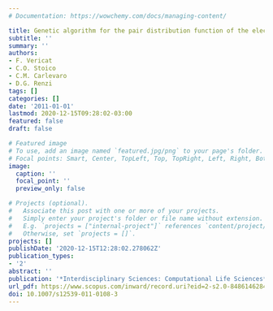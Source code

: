 ```yaml
---
# Documentation: https://wowchemy.com/docs/managing-content/

title: Genetic algorithm for the pair distribution function of the electron gas
subtitle: ''
summary: ''
authors:
- F. Vericat
- C.O. Stoico
- C.M. Carlevaro
- D.G. Renzi
tags: []
categories: []
date: '2011-01-01'
lastmod: 2020-12-15T09:28:02-03:00
featured: false
draft: false

# Featured image
# To use, add an image named `featured.jpg/png` to your page's folder.
# Focal points: Smart, Center, TopLeft, Top, TopRight, Left, Right, BottomLeft, Bottom, BottomRight.
image:
  caption: ''
  focal_point: ''
  preview_only: false

# Projects (optional).
#   Associate this post with one or more of your projects.
#   Simply enter your project's folder or file name without extension.
#   E.g. `projects = ["internal-project"]` references `content/project/deep-learning/index.md`.
#   Otherwise, set `projects = []`.
projects: []
publishDate: '2020-12-15T12:28:02.278062Z'
publication_types:
- '2'
abstract: ''
publication: '*Interdisciplinary Sciences: Computational Life Sciences*'
url_pdf: https://www.scopus.com/inward/record.uri?eid=2-s2.0-84861462843&doi=10.1007%2fs12539-011-0108-3&partnerID=40&md5=7f63c06973c776aab7c53b2222643ceb
doi: 10.1007/s12539-011-0108-3
---
```

